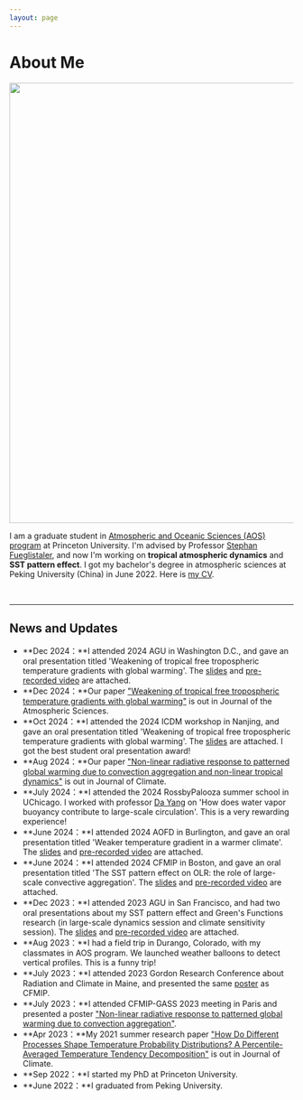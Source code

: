 ```yaml
---
layout: page
---
```


# About Me

<img src="https://heng-quan.github.io/quanheng.jpg" class="floatpic" width="960" height="780">

I am a graduate student in [Atmospheric and Oceanic Sciences (AOS) program](https://aos.princeton.edu) at Princeton University. I'm advised by Professor [Stephan Fueglistaler](https://fueglistaler.princeton.edu), and now I'm working on **tropical atmospheric dynamics** and **SST pattern effect**. I got my bachelor's degree in atmospheric sciences at Peking University (China) in June 2022. Here is [my CV](https://heng-quan.github.io/file/Heng_Quan_CV.pdf).

<br>

---

## News and Updates

- **Dec 2024：**I attended 2024 AGU in Washington D.C., and gave an oral presentation titled 'Weakening of tropical free tropospheric temperature gradients with global warming'. The [slides](https://heng-quan.github.io/file/AGU2024_Quan_slides.pptx) and [pre-recorded video](https://heng-quan.github.io/file/AGU2024_Quan_video.mp4) are attached.
- **Dec 2024：**Our paper ["Weakening of tropical free tropospheric temperature gradients with global warming"](https://journals.ametsoc.org/view/journals/atsc/aop/JAS-D-24-0112.1/JAS-D-24-0112.1.xml) is out in Journal of the Atmospheric Sciences.
- **Oct 2024：**I attended the 2024 ICDM workshop in Nanjing, and gave an oral presentation titled 'Weakening of tropical free tropospheric temperature gradients with global warming'. The [slides](https://heng-quan.github.io/file/ICDM2024_Quan_slides.pptx) are attached. I got the best student oral presentation award! 
- **Aug 2024：**Our paper ["Non-linear radiative response to patterned global warming due to convection aggregation and non-linear tropical dynamics"](https://journals.ametsoc.org/view/journals/clim/aop/JCLI-D-23-0539.1/JCLI-D-23-0539.1.xml) is out in Journal of Climate.
- **July 2024：**I attended the 2024 RossbyPalooza summer school in UChicago. I worked with professor [Da Yang](https://www.yang-climate-group.org) on 'How does water vapor buoyancy contribute to large-scale circulation'. This is a very rewarding experience!
- **June 2024：**I attended 2024 AOFD in Burlington, and gave an oral presentation titled 'Weaker temperature gradient
in a warmer climate'. The [slides](https://heng-quan.github.io/file/AOFD2024_Quan_slides.pdf) and [pre-recorded video](https://heng-quan.github.io/file/AOFD2024_Quan_video.mp4) are attached.
- **June 2024：**I attended 2024 CFMIP in Boston, and gave an oral presentation titled 'The SST pattern effect on OLR: the role of large-scale convective aggregation'. The [slides](https://heng-quan.github.io/file/CFMIP2024_Quan_slides.pdf) and [pre-recorded video](https://heng-quan.github.io/file/CFMIP2024_Quan_video.mp4) are attached.
- **Dec 2023：**I attended 2023 AGU in San Francisco, and had two oral presentations about my SST pattern effect and Green's Functions research (in large-scale dynamics session and climate sensitivity session). The [slides](https://heng-quan.github.io/file/AGU2023_Quan_slides.pptx) and [pre-recorded video](https://heng-quan.github.io/file/AGU2023_Quan_video.mp4) are attached.
- **Aug 2023：**I had a field trip in Durango, Colorado, with my classmates in AOS program. We launched weather balloons to detect vertical profiles. This is a funny trip!
- **July 2023：**I attended 2023 Gordon Research Conference about Radiation and Climate in Maine, and presented the same [poster](https://heng-quan.github.io/file/CFMIP2023_Quan_poster.pdf) as CFMIP.
- **July 2023：**I attended CFMIP-GASS 2023 meeting in Paris and presented a poster ["Non-linear radiative response to patterned global warming due to convection aggregation"](https://heng-quan.github.io/file/CFMIP2023_Quan_poster.pdf).
- **Apr 2023：**My 2021 summer research paper ["How Do Different Processes Shape Temperature Probability Distributions?
A Percentile-Averaged Temperature Tendency Decomposition"](https://journals.ametsoc.org/view/journals/clim/36/15/JCLI-D-22-0556.1.xml) is out in Journal of Climate.
- **Sep 2022：**I started my PhD at Princeton University.
- **June 2022：**I graduated from Peking University.


